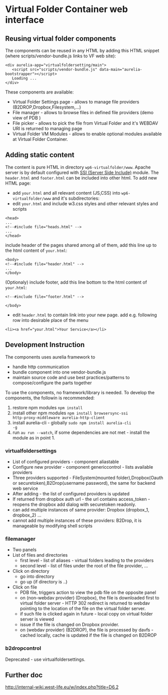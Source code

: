 # Virtual Folder Container web interface
## Reusing virtual folder components
The components can be reused in any HTML by adding this HTML snippet (where scripts/vendor-bundle.js links to VF web site):
```
<div aurelia-app="virtualfoldersetting/main">
   <script src="scripts/vendor-bundle.js" data-main="aurelia-bootstrapper"></script>
   Loading ...
</div>
```
These components are available:
- Virtual Folder Settings page - allows to manage file providers (B2DROP,Dropbox,Filesystem,...)
- File manager - allows to browse files in defined file providers (demo view of PDB )
- File picker - allows to pick the file from Virtual Folder and it's WEBDAV URI is returned to managing page
- Virtual Folder VM Modules - allows to enable optional modules available at Virtual Folder Container.

## Adding static content
The content is pure HTML in directory ```wp6-virtualfolder/www```. Apache server is by default configured with [SSI (Server Side Include)](http://httpd.apache.org/docs/current/howto/ssi.html) module. The ```header.html``` and ```footer.html``` can  be included into other html. To add new HTML page:
* add ```your.html``` and all relevant content (JS,CSS) into ```wp6-virtualfolder/www``` and it's subdirectories:
* edit ```your.html``` and 
include w3.css styles and other relevant styles and scripts
```
<head>
...
<!--#include file="heads.html" -->
...
</head>
```
include header of the pages shared among all of them, add this line up to the html content of ```your.html```:
```
<body>
<!--#include file="header.html" -->
...
</body>
```

(Optionaly) include footer, add this line bottom to the html content of ```your.html```:


```
<!--#include file="footer.html" -->

</body>
```
* edit ```header.html``` to contain link into your new page.
add e.g. following row into desirable place of the menu
```
<li><a href="your.html">Your Service</a></li>
```
## Development Instruction
The components uses aurelia framework to
- handle http communication
- bundle component into one vendor-bundle.js
- maintain source code and use best practices/patterns to compose/configure the parts together

To use the components, no framework/library is needed. To develop the components, the followin is recommended:

  1. restore npm modules <code>npm install</code>
  1. install other npm modules <code>npm install browsersync-ssi http-proxy-middleware aurelia-http-client</code>
  1. install aurelia-cli - globally <code>sudo npm install aurelia-cli -g</code>
  1. run <code>au run --watch</code>, if some dependencies are not met - install the module as in point 1.



### virtualfoldersettings

- List of configured providers - component aliastable
- Configure new provider - component genericcontrol - lists available providers
- Three providers supported - FileSystem(mounted folder),Dropbox(Oauth or securetoken),B2Drop(username password), the same for backend web service
- After adding - the list of configured providers is updated
- If returned from dropbox auth url - the url contains access_token - reopens the dropbox add dialog with securetoken readonly.
- can add multiple instances of same provider: Dropbox (dropbox_1, dropbox_2) ...
- cannot add multiple instances of these providers: B2Drop, it is manageable by modifying shell scripts


### filemanager
- Two panels
- List of files and directories
  - first level - list of aliases - virtual folders leading to the providers
  - second level - list of files under the root of the file provider, ...
- Click on directory
  - go into directory
  - go up (if directory is ..)
- Click on file
  - PDB file, triggers action to view the pdb file on the opposite panel
  - on (non-webdav provider) (Dropbox), the file is downloaded first to virtual folder server -
  HTTP 302 redirect is returned to webdav pointing to the location of the file on the virtual folder server.
  - if such file is clicked again in future - local copy on virtual folder server is viewed
  - issue if the file is changed on Dropbox provider.
  - on (webdav provider) (B2DROP), the file is processed by davfs - cached locally, cache is updated if the file is changed on B2DROP


### b2dropcontrol
Deprecated - use virtualfoldersettings.

## Further doc
http://internal-wiki.west-life.eu/w/index.php?title=D6.2
